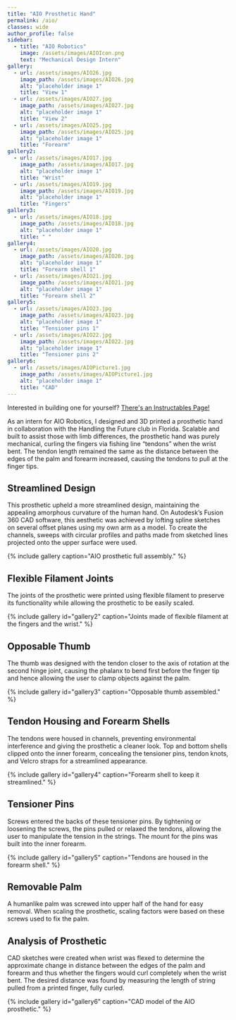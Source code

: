 ```yaml
---
title: "AIO Prosthetic Hand"
permalink: /aio/
classes: wide
author_profile: false
sidebar:
  - title: "AIO Robotics"
    image: /assets/images/AIOIcon.png
    text: "Mechanical Design Intern"
gallery:
  - url: /assets/images/AIO26.jpg
    image_path: /assets/images/AIO26.jpg
    alt: "placeholder image 1"
    title: "View 1"
  - url: /assets/images/AIO27.jpg
    image_path: /assets/images/AIO27.jpg
    alt: "placeholder image 1"
    title: "View 2"
  - url: /assets/images/AIO25.jpg
    image_path: /assets/images/AIO25.jpg
    alt: "placeholder image 1"
    title: "Forearm"
gallery2:
  - url: /assets/images/AIO17.jpg
    image_path: /assets/images/AIO17.jpg
    alt: "placeholder image 1"
    title: "Wrist"
  - url: /assets/images/AIO19.jpg
    image_path: /assets/images/AIO19.jpg
    alt: "placeholder image 1"
    title: "Fingers"
gallery3:
  - url: /assets/images/AIO18.jpg
    image_path: /assets/images/AIO18.jpg
    alt: "placeholder image 1"
    title: " "
gallery4:
  - url: /assets/images/AIO20.jpg
    image_path: /assets/images/AIO20.jpg
    alt: "placeholder image 1"
    title: "Forearm shell 1"
  - url: /assets/images/AIO21.jpg
    image_path: /assets/images/AIO21.jpg
    alt: "placeholder image 1"
    title: "Forearm shell 2"
gallery5:
  - url: /assets/images/AIO23.jpg
    image_path: /assets/images/AIO23.jpg
    alt: "placeholder image 1"
    title: "Tensioner pins 1"
  - url: /assets/images/AIO22.jpg
    image_path: /assets/images/AIO22.jpg
    alt: "placeholder image 1"
    title: "Tensioner pins 2"
gallery6:
  - url: /assets/images/AIOPicture1.jpg
    image_path: /assets/images/AIOPicture1.jpg
    alt: "placeholder image 1"
    title: "CAD"
---
```


Interested in building one for yourself? [There's an Instructables Page!](https://www.instructables.com/Streamlined-3D-Printed-Prosthetic-Hand/ "here")

As an intern for AIO Robotics, I designed and 3D printed a prosthetic hand in collaboration with the Handling the Future club in Florida. Scalable and built to assist those with limb differences, the prosthetic hand was purely mechanical, curling the fingers via fishing line “tendons” when the wrist bent. The tendon length remained the same as the distance between the edges of the palm and forearm increased, causing the tendons to pull at the finger tips.

## Streamlined Design

This prosthetic upheld a more streamlined design, maintaining the appealing amorphous curvature of the human hand. On Autodesk’s Fusion 360 CAD software, this aesthetic was achieved by lofting spline sketches on several offset planes using my own arm as a model. To create the channels, sweeps with circular profiles and paths made from sketched lines projected onto the upper surface were used. 

{% include gallery caption="AIO prosthetic full assembly." %} 

## Flexible Filament Joints

The joints of the prosthetic were printed using flexible filament to preserve its functionality while allowing the prosthetic to be easily scaled.

{% include gallery id="gallery2" caption="Joints made of flexible filament at the fingers and the wrist." %}

## Opposable Thumb 

The thumb was designed with the tendon closer to the axis of rotation at the second hinge joint, causing the phalanx to bend first before the finger tip and hence allowing the user to clamp objects against the palm.

{% include gallery id="gallery3" caption="Opposable thumb assembled." %}

## Tendon Housing and Forearm Shells

The tendons were housed in channels, preventing environmental interference and giving the prosthetic a cleaner look. Top and bottom shells clipped onto the inner forearm, concealing the tensioner pins, tendon knots, and Velcro straps for a streamlined appearance.

{% include gallery id="gallery4" caption="Forearm shell to keep it streamlined." %}

## Tensioner Pins

Screws entered the backs of these tensioner pins. By tightening or loosening the screws, the pins pulled or relaxed the tendons, allowing the user to manipulate the tension in the strings. The mount for the pins was built into the inner forearm.

{% include gallery id="gallery5" caption="Tendons are housed in the forearm shell." %}

## Removable Palm

A humanlike palm was screwed into upper half of the hand for easy removal. When scaling the prosthetic, scaling factors were based on these screws used to fix the palm.

## Analysis of Prosthetic

CAD sketches were created when wrist was flexed to determine the approximate change in distance between the edges of the palm and forearm and thus whether the fingers would curl completely when the wrist bent. The desired distance was found by measuring the length of string pulled from a printed finger, fully curled.

{% include gallery id="gallery6" caption="CAD model of the AIO prosthetic." %}
